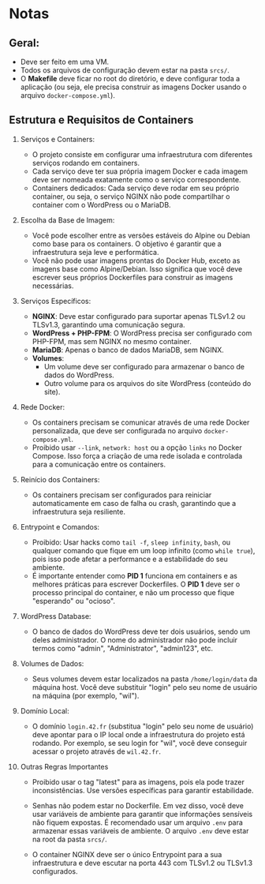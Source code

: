 # Notas

## Geral:

- Deve ser feito em uma VM.
- Todos os arquivos de configuração devem estar na pasta `srcs/`.
- O **Makefile** deve ficar no root do diretório, e deve configurar toda a aplicação (ou seja, ele precisa construir as imagens Docker usando o arquivo `docker-compose.yml`).

## Estrutura e Requisitos de Containers

1. Serviços e Containers:

    - O projeto consiste em configurar uma infraestrutura com diferentes serviços rodando em containers.
    - Cada serviço deve ter sua própria imagem Docker e cada imagem deve ser nomeada exatamente como o serviço correspondente.
    - Containers dedicados: Cada serviço deve rodar em seu próprio container, ou seja, o serviço NGINX não pode compartilhar o container com o WordPress ou o MariaDB.

2. Escolha da Base de Imagem:
    
    - Você pode escolher entre as versões estáveis do Alpine ou Debian como base para os containers. O objetivo é garantir que a infraestrutura seja leve e performática.
    - Você não pode usar imagens prontas do Docker Hub, exceto as imagens base como Alpine/Debian. Isso significa que você deve escrever seus próprios Dockerfiles para construir as imagens necessárias.

3. Serviços Específicos:
    
    - **NGINX**: Deve estar configurado para suportar apenas TLSv1.2 ou TLSv1.3, garantindo uma comunicação segura.
    - **WordPress + PHP-FPM**: O WordPress precisa ser configurado com PHP-FPM, mas sem NGINX no mesmo container.
    - **MariaDB**: Apenas o banco de dados MariaDB, sem NGINX.
    - **Volumes**:
        - Um volume deve ser configurado para armazenar o banco de dados do WordPress.
        - Outro volume para os arquivos do site WordPress (conteúdo do site).

4. Rede Docker:

    - Os containers precisam se comunicar através de uma rede Docker personalizada, que deve ser configurada no arquivo `docker-compose.yml`.
    - Proibido usar `--link`, `network: host` ou a opção `links` no Docker Compose. Isso força a criação de uma rede isolada e controlada para a comunicação entre os containers.

5. Reinício dos Containers:

    - Os containers precisam ser configurados para reiniciar automaticamente em caso de falha ou crash, garantindo que a infraestrutura seja resiliente.

6. Entrypoint e Comandos:
    
    - Proibido: Usar hacks como `tail -f`, `sleep infinity`, `bash`, ou qualquer comando que fique em um loop infinito (como `while true`), pois isso pode afetar a performance e a estabilidade do seu ambiente.
    - É importante entender como **PID 1** funciona em containers e as melhores práticas para escrever Dockerfiles. O **PID 1** deve ser o processo principal do container, e não um processo que fique "esperando" ou "ocioso".

7. WordPress Database:
    
    - O banco de dados do WordPress deve ter dois usuários, sendo um deles administrador. O nome do administrador não pode incluir termos como "admin", "Administrator", "admin123", etc.

8. Volumes de Dados:
    
    - Seus volumes devem estar localizados na pasta `/home/login/data` da máquina host. Você deve substituir "login" pelo seu nome de usuário na máquina (por exemplo, "wil").

9. Domínio Local:

    - O domínio `login.42.fr` (substitua "login" pelo seu nome de usuário) deve apontar para o IP local onde a infraestrutura do projeto está rodando. Por exemplo, se seu login for "wil", você deve conseguir acessar o projeto através de `wil.42.fr`.

10. Outras Regras Importantes

    - Proibido usar o tag "latest" para as imagens, pois ela pode trazer inconsistências. Use versões específicas para garantir estabilidade.

    - Senhas não podem estar no Dockerfile. Em vez disso, você deve usar variáveis de ambiente para garantir que informações sensíveis não fiquem expostas. É recomendado usar um arquivo `.env` para armazenar essas variáveis de ambiente. O arquivo `.env` deve estar na root da pasta `srcs/`.

    - O container NGINX deve ser o único Entrypoint para a sua infraestrutura e deve escutar na porta 443 com TLSv1.2 ou TLSv1.3 configurados.